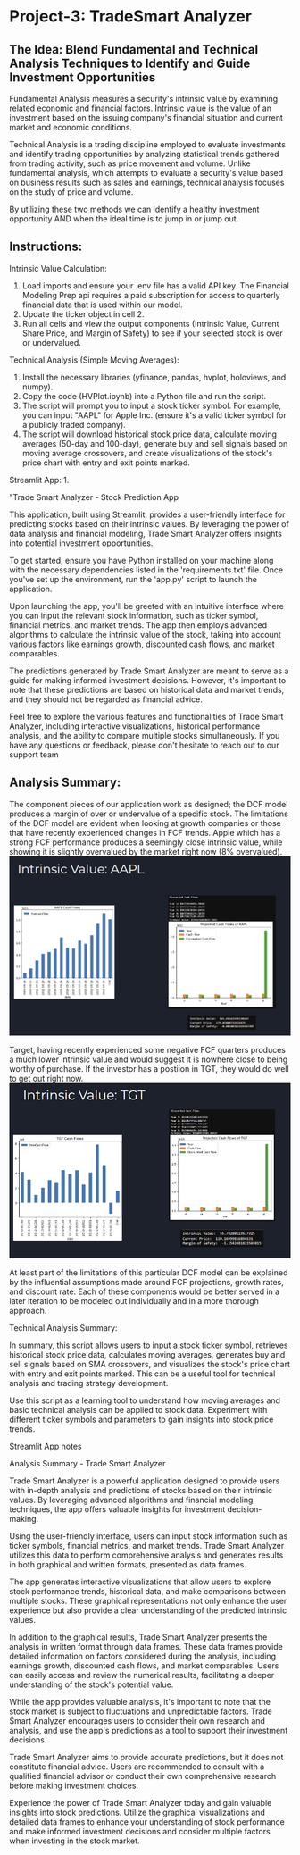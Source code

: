 # Project-3: TradeSmart Analyzer
## The Idea: Blend Fundamental and Technical Analysis Techniques to Identify and Guide Investment Opportunities
Fundamental Analysis measures a security's intrinsic value by examining related economic and financial factors. Intrinsic value is the value of an investment based on the issuing company's financial situation and current market and economic conditions.

Technical Analysis is a trading discipline employed to evaluate investments and identify trading opportunities by analyzing statistical trends gathered from trading activity, such as price movement and volume. Unlike fundamental analysis, which attempts to evaluate a security's value based on business results such as sales and earnings, technical analysis focuses on the study of price and volume.

By utilizing these two methods we can identify a healthy investment opportunity AND when the ideal time is to jump in or jump out.

## Instructions:
Intrinsic Value Calculation:
1. Load imports and ensure your .env file has a valid API key. The Financial Modeling Prep api requires a paid subscription for access to quarterly financial data that is used within our model.
2. Update the ticker object in cell 2.
3. Run all cells and view the output components (Intrinsic Value, Current Share Price, and Margin of Safety) to see if your selected stock is over or undervalued.

Technical Analysis (Simple Moving Averages):
1. Install the necessary libraries (yfinance, pandas, hvplot, holoviews, and numpy).
2. Copy the code (HVPlot.ipynb) into a Python file and run the script.
3. The script will prompt you to input a stock ticker symbol. For example, you can input "AAPL" for Apple Inc. (ensure it's a valid ticker symbol for a publicly traded company).
4. The script will download historical stock price data, calculate moving averages (50-day and 100-day), generate buy and sell signals based on moving average crossovers, and create visualizations of the stock's price chart with entry and exit points marked.

Streamlit App:
1. 

"Trade Smart Analyzer - Stock Prediction App

This application, built using Streamlit, provides a user-friendly interface for predicting stocks based on their intrinsic values. By leveraging the power of data analysis and financial modeling, Trade Smart Analyzer offers insights into potential investment opportunities. 

To get started, ensure you have Python installed on your machine along with the necessary dependencies listed in the 'requirements.txt' file. Once you've set up the environment, run the 'app.py' script to launch the application. 

Upon launching the app, you'll be greeted with an intuitive interface where you can input the relevant stock information, such as ticker symbol, financial metrics, and market trends. The app then employs advanced algorithms to calculate the intrinsic value of the stock, taking into account various factors like earnings growth, discounted cash flows, and market comparables.

The predictions generated by Trade Smart Analyzer are meant to serve as a guide for making informed investment decisions. However, it's important to note that these predictions are based on historical data and market trends, and they should not be regarded as financial advice.

Feel free to explore the various features and functionalities of Trade Smart Analyzer, including interactive visualizations, historical performance analysis, and the ability to compare multiple stocks simultaneously. If you have any questions or feedback, please don't hesitate to reach out to our support team


## Analysis Summary:
The component pieces of our application work as designed; the DCF model produces a margin of over or undervalue of a specific stock. The limitations of the DCF model are evident when looking at growth companies or those that have recently exoerienced changes in FCF trends. Apple which has a strong FCF performance produces a seemingly close intrinsic value, while showing it is slightly overvalued by the market right now (8% overvalued).
![AAPLIntrinsicValue](README%20Visuals/AAPL%20Intrinsic%20Value.png)

Target, having recently experienced some negative FCF quarters produces a much lower intrinsic value and would suggest it is nowhere close to being worthy of purchase. If the investor has a postiion in TGT, they would do well to get out right now.
![TGTIntrinsicValue](README%20Visuals/TGT%20Intrinsic%20Value.png)

At least part of the limitations of this particular DCF model can be explained by the influential assumptions made around FCF projections, growth rates, and discount rate. Each of these components would be better served in a later iteration to be modeled out individually and in a more thorough approach.

Technical Analysis Summary:

In summary, this script allows users to input a stock ticker symbol, retrieves historical stock price data, calculates moving averages, generates buy and sell signals based on SMA crossovers, and visualizes the stock's price chart with entry and exit points marked. This can be a useful tool for technical analysis and trading strategy development. 

Use this script as a learning tool to understand how moving averages and basic technical analysis can be applied to stock data. Experiment with different ticker symbols and parameters to gain insights into stock price trends.


Streamlit App notes


Analysis Summary - Trade Smart Analyzer

Trade Smart Analyzer is a powerful application designed to provide users with in-depth analysis and predictions of stocks based on their intrinsic values. By leveraging advanced algorithms and financial modeling techniques, the app offers valuable insights for investment decision-making.

Using the user-friendly interface, users can input stock information such as ticker symbols, financial metrics, and market trends. Trade Smart Analyzer utilizes this data to perform comprehensive analysis and generates results in both graphical and written formats, presented as data frames.

The app generates interactive visualizations that allow users to explore stock performance trends, historical data, and make comparisons between multiple stocks. These graphical representations not only enhance the user experience but also provide a clear understanding of the predicted intrinsic values.

In addition to the graphical results, Trade Smart Analyzer presents the analysis in written format through data frames. These data frames provide detailed information on factors considered during the analysis, including earnings growth, discounted cash flows, and market comparables. Users can easily access and review the numerical results, facilitating a deeper understanding of the stock's potential value.

While the app provides valuable analysis, it's important to note that the stock market is subject to fluctuations and unpredictable factors. Trade Smart Analyzer encourages users to consider their own research and analysis, and use the app's predictions as a tool to support their investment decisions.

Trade Smart Analyzer aims to provide accurate predictions, but it does not constitute financial advice. Users are recommended to consult with a qualified financial advisor or conduct their own comprehensive research before making investment choices.

Experience the power of Trade Smart Analyzer today and gain valuable insights into stock predictions. Utilize the graphical visualizations and detailed data frames to enhance your understanding of stock performance and make informed investment decisions and consider multiple factors when investing in the stock market.